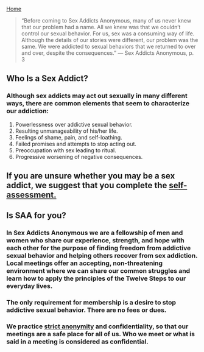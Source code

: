 [Home](index.md)

>“Before coming to Sex Addicts Anonymous, many of us never knew that our problem had a name. All we knew was that we couldn’t control our sexual behavior. For us, sex was a consuming way of life. Although the details of our stories were different, our problem was the same. We were addicted to sexual behaviors that we returned to over and over, despite the consequences.”
>— Sex Addicts Anonymous, p. 3

## Who Is a Sex Addict?
### Although sex addicts may act out sexually in many different ways, there are common elements that seem to characterize our addiction:

1. Powerlessness over addictive sexual behavior. 
2. Resulting unmanageability of his/her life.
3. Feelings of shame, pain, and self-loathing.
4. Failed promises and attempts to stop acting out.
5. Preoccupation with sex leading to ritual.
6. Progressive worsening of negative consequences.

## If you are unsure whether you may be a sex addict, we suggest that you complete the <a href="https://saa-recovery.org/am-i-a-sex-addict/self-assessment/"> self-assessment.</a>

## Is SAA for you?
### In Sex Addicts Anonymous we are a fellowship of men and women who share our experience, strength, and hope with each other for the purpose of finding freedom from addictive sexual behavior and helping others recover from sex addiction. Local meetings offer an accepting, non-threatening environment where we can share our common struggles and learn how to apply the principles of the Twelve Steps to our everyday lives.

### The only requirement for membership is a desire to stop addictive sexual behavior. There are no fees or dues.

### We practice <a href="https://saa-recovery.org/am-i-a-sex-addict/understanding-anonymity/"> strict anonymity</a> and confidentiality, so that our meetings are a safe place for all of us. Who we meet or what is said in a meeting is considered as confidential.
